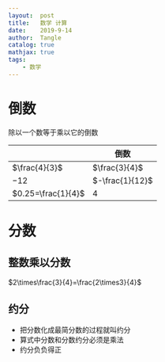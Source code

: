 ```yaml
---
layout:  post
title:   数学 计算
date:    2019-9-14
author:  Tangle
catalog: true
mathjax: true
tags:
    - 数学
---
```


# 倒数

除以一个数等于乘以它的倒数

|                    | 倒数            |
| ------------------ | --------------- |
| $\frac{4}{3}$      | $\frac{3}{4}$   |
| $-12$              | $-\frac{1}{12}$ |
| $0.25=\frac{1}{4}$ | $4$             |

# 分数

## 整数乘以分数

$2\times\frac{3}{4}=\frac{2\times3}{4}$

## 约分

- 把分数化成最简分数的过程就叫约分
- 算式中分数和分数约分必须是乘法
- 约分负负得正
